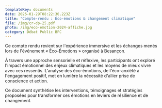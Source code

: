 ```yaml
---
templateKey: documents
date: 2025-01-29T08:22:30.223Z
title: "Compte-rendu : Éco-émotions & changement climatique"
file: /img/cr-dp-25.pdf
photo: /img/eco-emotion-2024-affiche.jpg
category: Débat Public BFC
---
```

<!--StartFragment-->

Ce compte rendu revient sur l'expérience immersive et les échanges menés lors de l'événement « Éco-Émotions » organisé à Besançon.

À travers une approche sensorielle et réflexive, les participants ont exploré l'impact émotionnel des enjeux climatiques et les moyens de mieux vivre avec ces ressentis. L'analyse des éco-émotions, de l'éco-anxiété à l'engagement positif, met en lumière la nécessité d'allier prise de conscience et action.

Ce document synthétise les interventions, témoignages et stratégies proposées pour transformer ces émotions en leviers de résilience et de changement.

<!--EndFragment-->